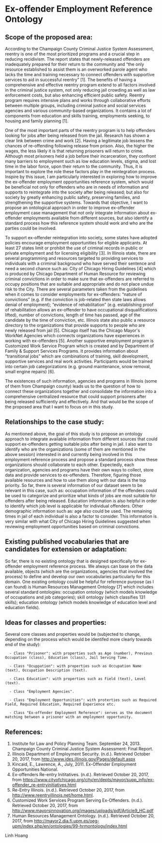 # Ex-offender Employment Reference Ontology

## Scope of the proposed area:
   
   According to the Champaign County Criminal Justice System Assessment, reentry is one of the most prioritized programs and a crucial step in reducing recidivism. The report states that newly-released offenders are inadequately prepared for their return to the community and “the only resource established to assist them is an overworked parole agent who lacks the time and training necessary to connect offenders with supportive services to aid in successful reentry” [1]. The benefits of having a comprehensive and effective reentry program extend to all factors involved in the criminal justice system, not only reducing jail crowding as well as law enforcement costs, but also enhancing efficient public safety. Reentry program requires intensive plans and works through collaborative efforts between multiple groups, including criminal justice and social services agencies and various community-based organizations. It contains a lot of components from education and skills training, employments seeking, to housing and family planning [1]. 

   One of the most important parts of the reentry program is to help offenders looking for jobs after being released from the jail. Research has shown a clear link between crime and work [2]. Having a legitimate job lessens the chances of re-offending following release from prison. Also, the higher the wages, the less likely it is that returning prisoners will return to crime. Although most prisoners held a job before their incarceration, they confront many barriers to employment such as low education levels, stigma, and lost time in the labor force, upon their return to the community. Thus, it is important to explore the role these factors play in the reintegration process. Inspire by this issue, I am particularly interested in exploring how to improve the ex-offender employment opportunities reference system, which would be beneficial not only for offenders who are in needs of information and supports to reintegrate into the society after being released; but also for society by greatly enhancing public safety, preserving families, and strengthening the supportive systems. Towards that objective, I want to propose an ontological approach in order to improve ex-offender employment case management that not only integrate information about ex-offender employments available from different sources, but also identify a standard process how this reference system should work and who are the parties could be involved.
	
   To support ex-offender reintegration into society, some states have adopted policies encourage employment opportunities for eligible applicants. At least 27 states limit or prohibit the use of criminal records in public or private employment and for licensing eligibility [3]. In Illinois state, there are several programming and resources targeted to providing services to individuals with a criminal background who have served their sentence and need a second chance such as: City of Chicago Hiring Guidelines [4] which is produced by Chicago Department of Human Resource for reviewing criminal convictions in order to make sure that ex-offenders are referred to occupy positions that are suitable and appropriate and do not place undue risk to the City. There are several parameters taken from the guidelines when it comes to consider employments for ex-offenders: “nature of convictions” (e.g. if the conviction is job-related then state laws allows denial of employment); “evidence of rehabilitation” (e.g. establishing proof of rehabilitation allows an ex-offender to have occupational disqualifications lifted), number of convictions, length of time has passed, age of the candidate by the time of conviction, etc. Illinois state also public a resource directory to the organizations that provide supports to people who are newly released from jail [5]. Chicago itself has the Chicago Mayor's WorkNet Agencies which connects organizations have experiences in working with ex-offenders [5]. Another supportive employment program is Customized Work Service Program which is created and by Department of Family & Support Services Programs. It provides information about “transitional jobs” which are combinations of training, skill development, supportive services and real work activities. Participants would be trained into certain job categorizations (e.g. ground maintenance, snow removal, small engine repairs) [6]. 
   
   The existences of such information, agencies and programs in Illinois (some of them from Champaign county) leads us to the question of how to connect these organizations together and consolidate the information into a comprehensive centralized resource that could support prisoners after being released sufficiently and effectively. And that would be the scope of the proposed area that I want to focus on in this study.

## Relationships to the case study:

   As mentioned above, the goal of this study is to propose an ontology approach to integrate available information from different sources that could support ex-offenders getting suitable jobs after being in jail. I also want to identify who are the organizations (some of them are mentioned in the above session) interested in and currently being involved in this employment reference process and propose a standard process show these organizations should collaborate to each other. Expectedly, each organization, agencies and programs have their own ways to collect, store data and provide services to ex-offenders. Therefore, figuring those available resources and how to use them along with our data is the top priority. So far, there is several information of our dataset seem to be relevant in this case, such as: occupation information of the offenders could be used to categorize and prioritize what kinds of jobs are most suitable for offenders after being released. Education information is also helpful in order to identify which job level is applicable for individual offenders. Other demographic information such as: age also could be used. The remaining times in jail of each individual is also a factor to consider. This information is very similar with what City of Chicago Hiring Guidelines suggested when reviewing employment opportunities based on criminal convictions. 
 
## Existing published vocabularies that are candidates for extension or adaptation:

   So far, there is no existing ontology that is designed specifically for ex-offender employment reference process. We always can base on the data available, objects (which are the organizations, agencies that involved the process) to define and develop our own vocabularies particularly for this domain. One existing ontology could be helpful for reference purpose (as I can found) is Human Resources Management Ontology [7] which includes several standard ontologies: occupation ontology (which models knowledge of occupations and job categories); skill ontology (which classifies 131 skills); education ontology (which models knowledge of education level and education fields). 

## Ideas for classes and properties:
  
  Several core classes and properties would be (subjected to change, depending on the process which would be identifed more clearly towards end of the study):
  
      - Class "Prisoner": with properties such as Age (number), Previous Occupation (class), Education (class), Jail Serving Time.
      
      - Class "Ocuppation": with properties such as Occupation Name (text), Occupation Description (text).
      
      - Class Education": with properties such as Field (text), Level (text).
      
      - Class "Employment Agencies".
      
      - Class "Employment Opportunities": with proterties such as Required Field, Required Education, Required Experience etc.
      
      - Class "Ex-offender Employment Reference": serves as the document matching between a prisoner with an employment opportunity.

## References:
1. Institute for Law and Policy Planning Team. September 24, 2013. Champaign County Criminal Justice System Assessment: Final Report. 
2. Illinois Department of Employment Security. (n.d.). Retrieved October 20, 2017, from http://www.ides.illinois.gov/Pages/default.aspx 
3. Kincaid, E., Lawrence, A., July, 2011. Ex-Offender Employment Opportunities
 National.
4. Ex-offenders Re-entry Inititatives. (n.d.). Retrieved October 20, 2017, from https://www.cityofchicago.org/city/en/depts/mayor/supp_info/ex-offender_re-entryinitiatives.html 
5. Re-Entry Illinois. (n.d.). Retrieved October 20, 2017, from http://www.reentryillinois.net/home.html.
6. Customized Work Services Program Serving Ex-Offenders. (n.d.). Retrieved October 20, 2017, from http://www.mayorsinnovation.org/images/uploads/pdf/Article9_HC.pdf 
7. Human Resources Management Ontology. (n.d.). Retrieved October 20, 2017, from http://mayor2.dia.fi.upm.es/oeg-upm/index.php/en/ontologies/99-hrmontology/index.html

Linh Hoang
